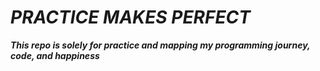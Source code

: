 # ***PRACTICE MAKES PERFECT***
___This repo is solely for practice and mapping my programming journey, code, and happiness___
